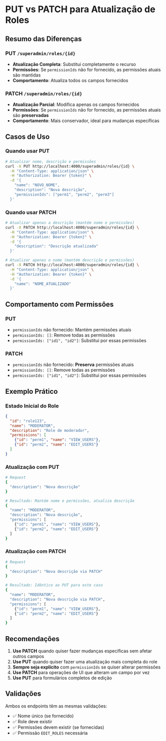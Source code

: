# PUT vs PATCH para Atualização de Roles

## Resumo das Diferenças

### PUT `/superadmin/roles/{id}`
- **Atualização Completa**: Substitui completamente o recurso
- **Permissões**: Se `permissionIds` não for fornecido, as permissões atuais são mantidas
- **Comportamento**: Atualiza todos os campos fornecidos

### PATCH `/superadmin/roles/{id}`
- **Atualização Parcial**: Modifica apenas os campos fornecidos
- **Permissões**: Se `permissionIds` não for fornecido, as permissões atuais são **preservadas**
- **Comportamento**: Mais conservador, ideal para mudanças específicas

## Casos de Uso

### Quando usar PUT
```bash
# Atualizar nome, descrição e permissões
curl -X PUT http://localhost:4000/superadmin/roles/{id} \
  -H "Content-Type: application/json" \
  -H "Authorization: Bearer {token}" \
  -d '{
    "name": "NOVO_NOME",
    "description": "Nova descrição",
    "permissionIds": ["perm1", "perm2", "perm3"]
  }'
```

### Quando usar PATCH
```bash
# Atualizar apenas a descrição (mantém nome e permissões)
curl -X PATCH http://localhost:4000/superadmin/roles/{id} \
  -H "Content-Type: application/json" \
  -H "Authorization: Bearer {token}" \
  -d '{
    "description": "Descrição atualizada"
  }'

# Atualizar apenas o nome (mantém descrição e permissões)
curl -X PATCH http://localhost:4000/superadmin/roles/{id} \
  -H "Content-Type: application/json" \
  -H "Authorization: Bearer {token}" \
  -d '{
    "name": "NOME_ATUALIZADO"
  }'
```

## Comportamento com Permissões

### PUT
- `permissionIds` não fornecido: Mantém permissões atuais
- `permissionIds: []`: Remove todas as permissões
- `permissionIds: ["id1", "id2"]`: Substitui por essas permissões

### PATCH
- `permissionIds` não fornecido: **Preserva** permissões atuais
- `permissionIds: []`: Remove todas as permissões
- `permissionIds: ["id1", "id2"]`: Substitui por essas permissões

## Exemplo Prático

### Estado Inicial do Role
```json
{
  "id": "role123",
  "name": "MODERATOR",
  "description": "Role de moderador",
  "permissions": [
    {"id": "perm1", "name": "VIEW_USERS"},
    {"id": "perm2", "name": "EDIT_USERS"}
  ]
}
```

### Atualização com PUT
```bash
# Request
{
  "description": "Nova descrição"
}

# Resultado: Mantém nome e permissões, atualiza descrição
{
  "name": "MODERATOR",
  "description": "Nova descrição",
  "permissions": [
    {"id": "perm1", "name": "VIEW_USERS"},
    {"id": "perm2", "name": "EDIT_USERS"}
  ]
}
```

### Atualização com PATCH
```bash
# Request
{
  "description": "Nova descrição via PATCH"
}

# Resultado: Idêntico ao PUT para este caso
{
  "name": "MODERATOR",
  "description": "Nova descrição via PATCH",
  "permissions": [
    {"id": "perm1", "name": "VIEW_USERS"},
    {"id": "perm2", "name": "EDIT_USERS"}
  ]
}
```

## Recomendações

1. **Use PATCH** quando quiser fazer mudanças específicas sem afetar outros campos
2. **Use PUT** quando quiser fazer uma atualização mais completa do role
3. **Sempre seja explícito** com `permissionIds` se quiser alterar permissões
4. **Use PATCH** para operações de UI que alteram um campo por vez
5. **Use PUT** para formulários completos de edição

## Validações

Ambos os endpoints têm as mesmas validações:
- ✅ Nome único (se fornecido)
- ✅ Role deve existir
- ✅ Permissões devem existir (se fornecidas)
- ✅ Permissão `EDIT_ROLES` necessária
